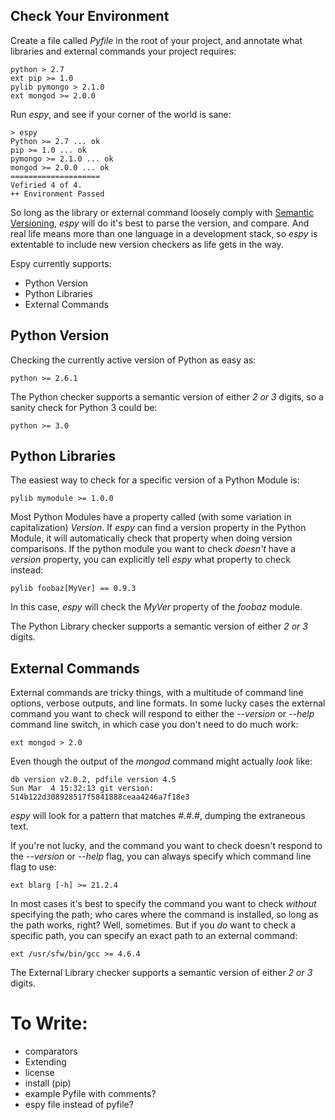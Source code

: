 ## Check Your Environment

Create a file called _Pyfile_ in the root of your project, and annotate what libraries and external commands your project requires:

    python > 2.7
	ext pip >= 1.0
	pylib pymongo > 2.1.0
	ext mongod >= 2.0.0

Run _espy_, and see if your corner of the world is sane:

    > espy
	Python >= 2.7 ... ok
	pip >= 1.0 ... ok
	pymongo >= 2.1.0 ... ok
	mongod >= 2.0.0 ... ok
	====================
	Vefiried 4 of 4.
	++ Environment Passed

So long as the library or external command loosely comply with [Semantic Versioning](http://semver.org/), _espy_ will do it's best to parse the version, and compare. And real life means more than one language in a development stack, so _espy_ is extentable to include new version checkers as life gets in the way.

Espy currently supports:

  * Python Version
  * Python Libraries
  * External Commands
  
## Python Version

Checking the currently active version of Python as easy as:
    
	python >= 2.6.1

The Python checker supports a semantic version of either _2 or 3_ digits, so a sanity check for Python 3 could be:

	python >= 3.0

## Python Libraries

The easiest way to check for a specific version of a Python Module is:

    pylib mymodule >= 1.0.0

Most Python Modules have a property called (with some variation in capitalization) _Version_. If _espy_ can find a version property in the Python Module, it will automatically check that property when doing version comparisons. If the python module you want to check _doesn't_ have a _version_ property, you can explicitly tell _espy_ what property to check instead:

	pylib foobaz[MyVer] == 0.9.3

In this case, _espy_ will check the _MyVer_ property of the _foobaz_ module.

The Python Library checker supports a semantic version of either _2 or 3_ digits.

## External Commands

External commands are tricky things, with a multitude of command line options, verbose outputs, and line formats. In some lucky cases the external command you want to check will respond to either the _--version_ or _--help_ command line switch, in which case you don't need to do much work:

    ext mongod > 2.0

Even though the output of the _mongod_ command might actually _look_ like:

	db version v2.0.2, pdfile version 4.5
	Sun Mar  4 15:32:13 git version: 514b122d308928517f5841888ceaa4246a7f18e3

_espy_ will look for a pattern that matches _#.#.#_, dumping the extraneous text.

If you're not lucky, and the command you want to check doesn't respond to the _--version_ or _--help_ flag, you can always specify which command line flag to use:

	ext blarg [-h] >= 21.2.4

In most cases it's best to specify the command you want to check _without_ specifying the path; who cares where the command is installed, so long as the path works, right? Well, sometimes. But if you _do_ want to check a specific path, you can specify an exact path to an external command:

    ext /usr/sfw/bin/gcc >= 4.6.4

The External Library checker supports a semantic version of either _2 or 3_ digits.

# To Write:

* comparators
* Extending
* license
* install (pip)
* example Pyfile with comments?
* espy file instead of pyfile?